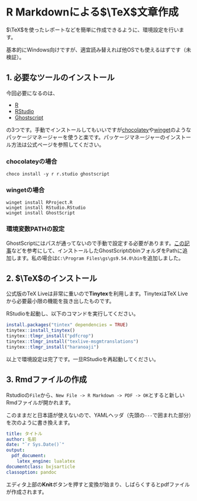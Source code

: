 # R Markdownによる$\TeX$文章作成

$\TeX$を使ったレポートなどを簡単に作成できるように、環境設定を行います。

基本的にWindows向けですが、適宜読み替えれば他OSでも使えるはずです（未検証）。

## 1. 必要なツールのインストール

今回必要になるのは、

- [R](https://www.r-project.org)
- [RStudio](https://www.rstudio.com/products/rstudio/download/)
- [Ghostscript](https://www.ghostscript.com)

の3つです。手動でインストールしてもいいですが[chocolatey](https://chocolatey.org)や[winget](https://docs.microsoft.com/ja-jp/windows/package-manager/winget/)のようなパッケージマネージャーを使うと楽です。パッケージマネージャーのインストール方法は公式ページを参照してください。

### chocolateyの場合

```
choco install -y r r.studio ghostscript
```

### wingetの場合

```
winget install RProject.R
winget install RStudio.RStudio
winget install GhostScript
```

### 環境変数PATHの設定

GhostScriptにはパスが通ってないので手動で設定する必要があります。[この記事](https://www.atmarkit.co.jp/ait/articles/1805/11/news035.html)などを参考にして、インストールしたGhostScriptのbinフォルダをPathに追加します。私の場合は`C:\Program Files\gs\gs9.54.0\bin`を追加しました。

## 2. $\TeX$のインストール

公式版のTeX Liveは非常に重いので**Tinytex**を利用します。TinytexはTeX Liveから必要最小限の機能を抜き出したものです。

RStudioを起動し、以下のコマンドを実行してください。

```r
install.packages("tintex" dependencies = TRUE)
tinytex::install_tinytex()
tinytex::tlmgr_install("pdfcrop")
tinytex::tlmgr_install("texlive-msgmtranslations")
tinytex::tlmgr_install("haranoaji")
```

以上で環境設定は完了です。一旦RStudioを再起動してください。

## 3. Rmdファイルの作成

Rstudioの`File`から、`New File -> R Markdown -> PDF -> OK`とすると新しいRmdファイルが開かれます。

このままだと日本語が使えないので、YAMLヘッダ（先頭の`---`で囲まれた部分）を次のように書き換えます。

```yaml
title: タイトル
author: 名前
date: "`r Sys.Date()`"
output:
  pdf_document:
    latex_engine: lualatex
documentclass: bxjsarticle
classoption: pandoc
```

エディタ上部の**Knit**ボタンを押すと変換が始まり、しばらくするとpdfファイルが作成されます。
